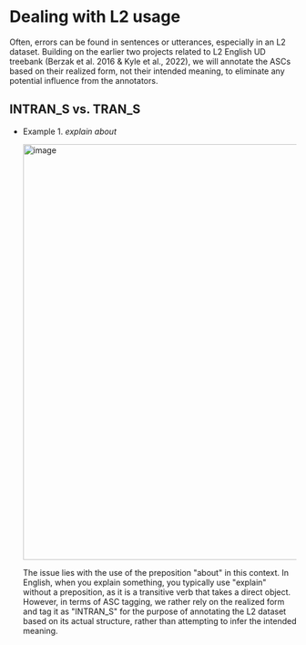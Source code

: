 # Dealing with L2 usage

Often, errors can be found in sentences or utterances, especially in an L2 dataset. Building on the earlier two projects related to L2 English UD treebank (Berzak et al. 2016 & Kyle et al., 2022), we will annotate the ASCs based on their realized form, not their intended meaning, to eliminate any potential influence from the annotators.

## INTRAN_S vs. TRAN_S

- Example 1. *explain about* 
  
  <img width="730" alt="image" src="https://user-images.githubusercontent.com/84297888/235236082-1681d3ec-db8c-4c5d-80ff-c791885970d0.png">
  
  The issue lies with the use of the preposition "about" in this context. In English, when you explain something, you typically use "explain" without a preposition, as it is a transitive verb that takes a direct object. However, in terms of ASC tagging, we rather rely on the realized form and tag it as "INTRAN_S" for the purpose of annotating the L2 dataset based on its actual structure, rather than attempting to infer the intended meaning.
